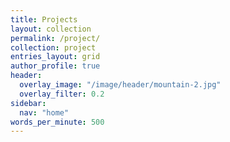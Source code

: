 ```yaml
---
title: Projects
layout: collection
permalink: /project/
collection: project
entries_layout: grid
author_profile: true
header:
  overlay_image: "/image/header/mountain-2.jpg"
  overlay_filter: 0.2
sidebar:
  nav: "home"
words_per_minute: 500
---
```

